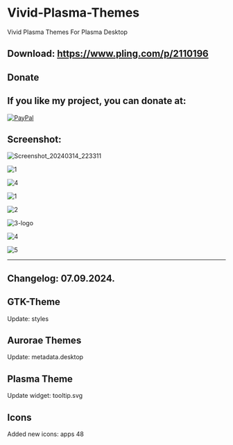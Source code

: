 # Vivid-Plasma-Themes
Vivid Plasma Themes For Plasma Desktop


Download: https://www.pling.com/p/2110196
------------------------------------------


<html>
  <head>
    <meta charset="utf-8" />
  </head>
  <body>
    <h2>Donate</h2>
    <h2>If you like my project, you can donate at:</h2>
    <a href="https://www.paypal.com/paypalme/VesnaLazic">
    <img src="PayPal.png" alt="PayPal" />
    </a>
  </body>
</html>


Screenshot:
-----------

![Screenshot_20240314_223311](https://github.com/L4ki/Vivid-Plasma-Themes/assets/45247573/3f632f04-8590-4af5-8802-5d24bb5beb8a)

![1](https://github.com/L4ki/Vivid-Plasma-Themes/assets/45247573/90ebfb0c-c9f7-4b0d-bdce-3f753e3df7b9)

![4](https://github.com/L4ki/Vivid-Plasma-Themes/assets/45247573/121bc7fd-5894-4e7a-9d7a-c67eadafe8d7)

![1](https://github.com/L4ki/Vivid-Plasma-Themes/assets/45247573/d61620b2-2504-46d2-9363-d9ca21f75ec5)

![2](https://github.com/L4ki/Vivid-Plasma-Themes/assets/45247573/3f0ddaa8-c4d2-46e6-a653-5e7c918cd8c7)

![3-logo](https://github.com/L4ki/Vivid-Plasma-Themes/assets/45247573/2008cc5e-b37a-4a02-92fc-420922ae470e)

![4](https://github.com/L4ki/Vivid-Plasma-Themes/assets/45247573/95139e8a-5128-4d2c-8e2a-e94dc20a6074)

![5](https://github.com/L4ki/Vivid-Plasma-Themes/assets/45247573/a2572539-faf9-4b66-9a35-60e8b36b58f1)

_________________________________



Changelog: 07.09.2024.
---------------------

GTK-Theme
----------

Update: styles

Aurorae Themes
--------------

Update: metadata.desktop

Plasma Theme
------------

Update widget: tooltip.svg

Icons
-----

Added new icons: apps 48






